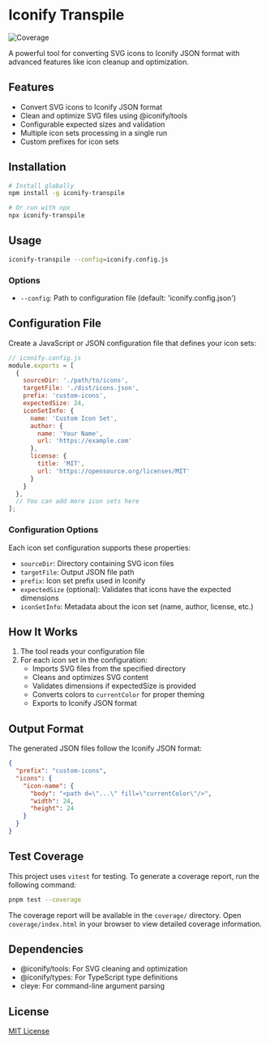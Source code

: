 # Iconify Transpile

![Coverage](https://img.shields.io/badge/coverage-89.74%25-brightgreen)

A powerful tool for converting SVG icons to Iconify JSON format with advanced features like icon cleanup and optimization.

## Features

- Convert SVG icons to Iconify JSON format
- Clean and optimize SVG files using @iconify/tools
- Configurable expected sizes and validation
- Multiple icon sets processing in a single run
- Custom prefixes for icon sets

## Installation

```bash
# Install globally
npm install -g iconify-transpile

# Or run with npx
npx iconify-transpile
```

## Usage

```bash
iconify-transpile --config=iconify.config.js
```

### Options

- `--config`: Path to configuration file (default: 'iconify.config.json')

## Configuration File

Create a JavaScript or JSON configuration file that defines your icon sets:

```js
// iconify.config.js
module.exports = [
  {
    sourceDir: './path/to/icons',
    targetFile: './dist/icons.json',
    prefix: 'custom-icons',
    expectedSize: 24,
    iconSetInfo: {
      name: 'Custom Icon Set',
      author: {
        name: 'Your Name',
        url: 'https://example.com'
      },
      license: {
        title: 'MIT',
        url: 'https://opensource.org/licenses/MIT'
      }
    }
  },
  // You can add more icon sets here
];
```

### Configuration Options

Each icon set configuration supports these properties:

- `sourceDir`: Directory containing SVG icon files
- `targetFile`: Output JSON file path
- `prefix`: Icon set prefix used in Iconify
- `expectedSize` (optional): Validates that icons have the expected dimensions
- `iconSetInfo`: Metadata about the icon set (name, author, license, etc.)

## How It Works

1. The tool reads your configuration file
2. For each icon set in the configuration:
   - Imports SVG files from the specified directory
   - Cleans and optimizes SVG content
   - Validates dimensions if expectedSize is provided
   - Converts colors to `currentColor` for proper theming
   - Exports to Iconify JSON format

## Output Format

The generated JSON files follow the Iconify JSON format:

```json
{
  "prefix": "custom-icons",
  "icons": {
    "icon-name": {
      "body": "<path d=\"...\" fill=\"currentColor\"/>",
      "width": 24,
      "height": 24
    }
  }
}
```

## Test Coverage

This project uses `vitest` for testing. To generate a coverage report, run the following command:

```bash
pnpm test --coverage
```

The coverage report will be available in the `coverage/` directory. Open `coverage/index.html` in your browser to view detailed coverage information.

## Dependencies

- @iconify/tools: For SVG cleaning and optimization
- @iconify/types: For TypeScript type definitions
- cleye: For command-line argument parsing

## License

[MIT License](https://opensource.org/licenses/MIT)
